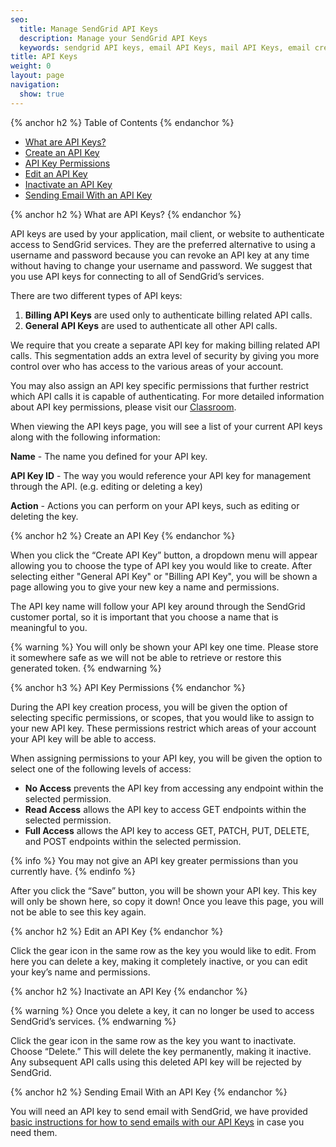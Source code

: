 ```yaml
---
seo:
  title: Manage SendGrid API Keys
  description: Manage your SendGrid API Keys
  keywords: sendgrid API keys, email API Keys, mail API Keys, email credentials, send credentials
title: API Keys
weight: 0
layout: page
navigation:
  show: true
---
```


{% anchor h2 %}
Table of Contents
{% endanchor %}

* [What are API Keys?](#-What-are-API-Keys)
* [Create an API Key](#-Create-an-API-Key)
* [API Key Permissions](#-API-Key-Permissions)
* [Edit an API Key](#-Edit-an-API-Key)
* [Inactivate an API Key](#-Inactivate-an-API-Key)
* [Sending Email With an API Key](#-Sending-Email-With-an-API-Key)

{% anchor h2 %}
What are API Keys?
{% endanchor %}

API keys are used by your application, mail client, or website to authenticate access to SendGrid services. They are the preferred alternative to using a username and password because you can revoke an API key at any time without having to change your username and password. We suggest that you use API keys for connecting to all of SendGrid’s services.

There are two different types of API keys:

1. **Billing API Keys** are used only to authenticate billing related API calls.
2. **General API Keys** are used to authenticate all other API calls.

We require that you create a separate API key for making billing related API calls. This segmentation adds an extra level of security by giving you more control over who has access to the various areas of your account.

You may also assign an API key specific permissions that further restrict which API calls it is capable of authenticating. For more detailed information about API key permissions, please visit our [Classroom]({{root_url}}/Classroom/Basics/API/api_key_permissions.html).

When viewing the API keys page, you will see a list of your current API keys along with the following information:

**Name** - The name you defined for your API key.

**API Key ID** - The way you would reference your API key for management through the API. (e.g. editing or deleting a key)

**Action** - Actions you can perform on your API keys, such as editing or deleting the key.

{% anchor h2 %}
Create an API Key
{% endanchor %}

When you click the “Create API Key” button, a dropdown menu will appear allowing you to choose the type of API key you would like to create. After selecting either "General API Key" or "Billing API Key", you will be shown a page allowing you to give your new key a name and permissions.

The API key name will follow your API key around through the SendGrid customer portal, so it is important that you choose a name that is meaningful to you.

{% warning %}
You will only be shown your API key one time. Please store it somewhere safe as we will not be able to retrieve or restore this generated token.
{% endwarning %}

{% anchor h3 %}
API Key Permissions
{% endanchor %}

During the API key creation process, you will be given the option of selecting specific permissions, or scopes, that you would like to assign to your new API key. These permissions restrict which areas of your account your API key will be able to access.

When assigning permissions to your API key, you will be given the option to select one of the following levels of access:

* **No Access** prevents the API key from accessing any endpoint within the selected permission.
* **Read Access** allows the API key to access GET endpoints within the selected permission.
* **Full Access** allows the API key to access GET, PATCH, PUT, DELETE, and POST endpoints within the selected permission.

{% info %}
You may not give an API key greater permissions than you currently have.
{% endinfo %}

After you click the “Save” button, you will be shown your API key. This key will only be shown here, so copy it down! Once you leave this page, you will not be able to see this key again.

{% anchor h2 %}
Edit an API Key
{% endanchor %}

Click the gear icon in the same row as the key you would like to edit. From here you can delete a key, making it completely inactive, or you can edit your key’s name and permissions.

{% anchor h2 %}
Inactivate an API Key
{% endanchor %}

{% warning %}
Once you delete a key, it can no longer be used to access SendGrid’s services.
{% endwarning %}

Click the gear icon in the same row as the key you want to inactivate. Choose “Delete.” This will delete the key permanently, making it inactive. Any subsequent API calls using this deleted API key will be rejected by SendGrid.

{% anchor h2 %}
Sending Email With an API Key
{% endanchor %}

You will need an API key to send email with SendGrid, we have provided [basic instructions for how to send emails with our API Keys]({{root_url}}/Classroom/Send/How_Emails_Are_Sent/api_keys.html) in case you need them.
